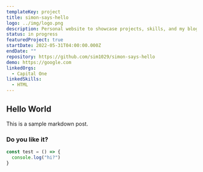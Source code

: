 ```yaml
---
templateKey: project
title: simon-says-hello
logo: ../img/logo.png
description: Personal website to showcase projects, skills, and my blog!
status: in progress
featuredProject: true
startDate: 2022-05-31T04:00:00.000Z
endDate: ""
repository: https://github.com/sim1029/simon-says-hello
demo: https://google.com
linkedOrgs:
  - Capital One
linkedSkills:
  - HTML
---
```

## Hello World

  This is a sample markdown post. 

  ### Do you like it?

  ```javascript
  const test = () => {
    console.log("hi?")
  }
  ```